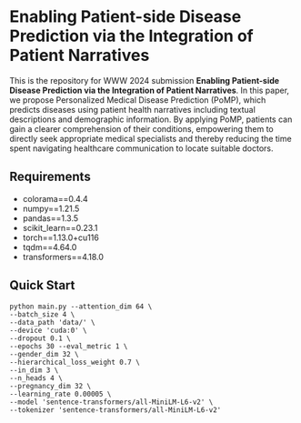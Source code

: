 # Enabling Patient-side Disease Prediction via the Integration of Patient Narratives

This is the repository for WWW 2024 submission **Enabling Patient-side Disease Prediction via the Integration of Patient Narratives**. 
In this paper, we propose Personalized Medical Disease Prediction (PoMP), which predicts diseases using patient health narratives including textual descriptions and demographic information. 
By applying PoMP, patients can gain a clearer comprehension of their conditions, empowering them to directly seek appropriate medical specialists and thereby reducing the time spent navigating healthcare communication to locate suitable doctors.

## Requirements

- colorama==0.4.4
- numpy==1.21.5
- pandas==1.3.5
- scikit_learn==0.23.1
- torch==1.13.0+cu116
- tqdm==4.64.0
- transformers==4.18.0

## Quick Start

```shell
python main.py --attention_dim 64 \
--batch_size 4 \
--data_path 'data/' \
--device 'cuda:0' \
--dropout 0.1 \
--epochs 30 --eval_metric 1 \
--gender_dim 32 \
--hierarchical_loss_weight 0.7 \
--in_dim 3 \
--n_heads 4 \
--pregnancy_dim 32 \
--learning_rate 0.00005 \
--model 'sentence-transformers/all-MiniLM-L6-v2' \
--tokenizer 'sentence-transformers/all-MiniLM-L6-v2'
```
